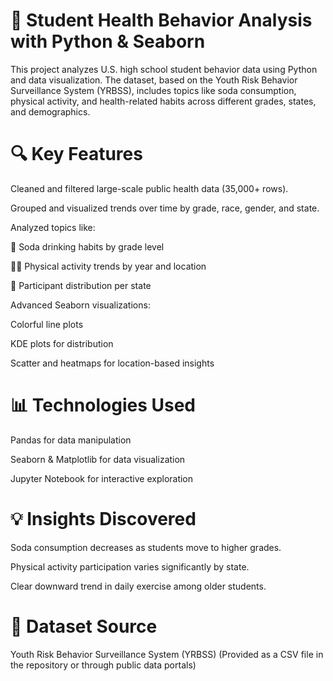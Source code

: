 # 🧪 Student Health Behavior Analysis with Python & Seaborn
This project analyzes U.S. high school student behavior data using Python and data visualization. The dataset, based on the Youth Risk Behavior Surveillance System (YRBSS), includes topics like soda consumption, physical activity, and health-related habits across different grades, states, and demographics.

# 🔍 Key Features
Cleaned and filtered large-scale public health data (35,000+ rows).

Grouped and visualized trends over time by grade, race, gender, and state.

Analyzed topics like:

🥤 Soda drinking habits by grade level

🏃‍♂️ Physical activity trends by year and location

👥 Participant distribution per state

Advanced Seaborn visualizations:

Colorful line plots

KDE plots for distribution

Scatter and heatmaps for location-based insights

# 📊 Technologies Used
Pandas for data manipulation

Seaborn & Matplotlib for data visualization

Jupyter Notebook for interactive exploration

# 💡 Insights Discovered
Soda consumption decreases as students move to higher grades.

Physical activity participation varies significantly by state.

Clear downward trend in daily exercise among older students.

# 📁 Dataset Source
Youth Risk Behavior Surveillance System (YRBSS)
(Provided as a CSV file in the repository or through public data portals)
